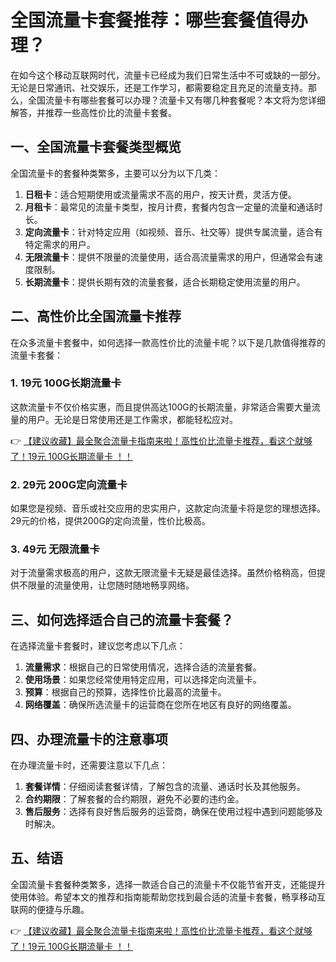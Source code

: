 # 全国流量卡套餐推荐：哪些套餐值得办理？

在如今这个移动互联网时代，流量卡已经成为我们日常生活中不可或缺的一部分。无论是日常通讯、社交娱乐，还是工作学习，都需要稳定且充足的流量支持。那么，全国流量卡有哪些套餐可以办理？流量卡又有哪几种套餐呢？本文将为您详细解答，并推荐一些高性价比的流量卡套餐。

## 一、全国流量卡套餐类型概览

全国流量卡的套餐种类繁多，主要可以分为以下几类：

1. **日租卡**：适合短期使用或流量需求不高的用户，按天计费，灵活方便。
2. **月租卡**：最常见的流量卡类型，按月计费，套餐内包含一定量的流量和通话时长。
3. **定向流量卡**：针对特定应用（如视频、音乐、社交等）提供专属流量，适合有特定需求的用户。
4. **无限流量卡**：提供不限量的流量使用，适合高流量需求的用户，但通常会有速度限制。
5. **长期流量卡**：提供长期有效的流量套餐，适合长期稳定使用流量的用户。

## 二、高性价比全国流量卡推荐

在众多流量卡套餐中，如何选择一款高性价比的流量卡呢？以下是几款值得推荐的流量卡套餐：

### 1. 19元 100G长期流量卡

这款流量卡不仅价格实惠，而且提供高达100G的长期流量，非常适合需要大量流量的用户。无论是日常使用还是工作需求，都能轻松应对。

👉 [【建议收藏】最全聚合流量卡指南来啦！高性价比流量卡推荐，看这个就够了！19元 100G长期流量卡 ！！](https://bit.ly/Liuliangka)

### 2. 29元 200G定向流量卡

如果您是视频、音乐或社交应用的忠实用户，这款定向流量卡将是您的理想选择。29元的价格，提供200G的定向流量，性价比极高。

### 3. 49元 无限流量卡

对于流量需求极高的用户，这款无限流量卡无疑是最佳选择。虽然价格稍高，但提供不限量的流量使用，让您随时随地畅享网络。

## 三、如何选择适合自己的流量卡套餐？

在选择流量卡套餐时，建议您考虑以下几点：

1. **流量需求**：根据自己的日常使用情况，选择合适的流量套餐。
2. **使用场景**：如果您经常使用特定应用，可以选择定向流量卡。
3. **预算**：根据自己的预算，选择性价比最高的流量卡。
4. **网络覆盖**：确保所选流量卡的运营商在您所在地区有良好的网络覆盖。

## 四、办理流量卡的注意事项

在办理流量卡时，还需要注意以下几点：

1. **套餐详情**：仔细阅读套餐详情，了解包含的流量、通话时长及其他服务。
2. **合约期限**：了解套餐的合约期限，避免不必要的违约金。
3. **售后服务**：选择有良好售后服务的运营商，确保在使用过程中遇到问题能够及时解决。

## 五、结语

全国流量卡套餐种类繁多，选择一款适合自己的流量卡不仅能节省开支，还能提升使用体验。希望本文的推荐和指南能帮助您找到最合适的流量卡套餐，畅享移动互联网的便捷与乐趣。

👉 [【建议收藏】最全聚合流量卡指南来啦！高性价比流量卡推荐，看这个就够了！19元 100G长期流量卡 ！！](https://bit.ly/Liuliangka)